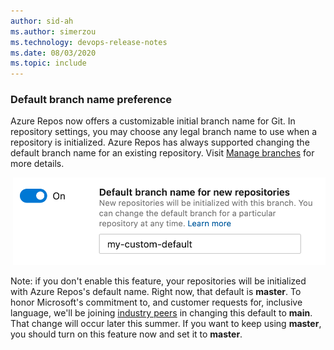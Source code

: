 ```yaml
---
author: sid-ah
ms.author: simerzou
ms.technology: devops-release-notes
ms.date: 08/03/2020
ms.topic: include
---
```


### Default branch name preference

Azure Repos now offers a customizable initial branch name for Git. In repository settings, you may choose any legal branch name to use when a repository is initialized. Azure Repos has always supported changing the default branch name for an existing repository. Visit [Manage branches](https://docs.microsoft.com/azure/devops/repos/git/manage-your-branches?view=azure-devops) for more details.  

&nbsp;<img src="../../media/173-pipelines-1-0.png" alt='default-branch-name' width="500">

Note: if you don't enable this feature, your repositories will be initialized with Azure Repos's default name. Right now, that default is **master**. To honor Microsoft's commitment to, and customer requests for, inclusive language, we'll be joining [industry peers](https://github.com/github/renaming) in changing this default to **main**. That change will occur later this summer. If you want to keep using **master**, you should turn on this feature now and set it to **master**.